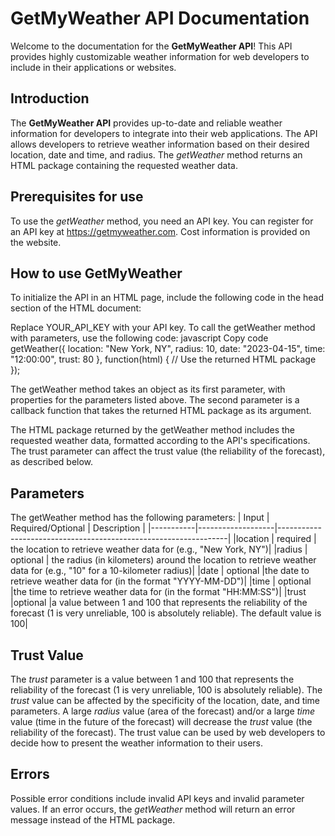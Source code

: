 # GetMyWeather API Documentation

Welcome to the documentation for the **GetMyWeather API**! This API provides highly customizable weather information for web developers to include in their applications or websites. 


## Introduction

The **GetMyWeather API** provides up-to-date and reliable weather information for developers to integrate into their web applications. The API allows developers to retrieve weather information based on their desired location, date and time, and radius. The *getWeather* method returns an HTML package containing the requested weather data.

## Prerequisites for use

To use the *getWeather* method, you need an API key. You can register for an API key at https://getmyweather.com. Cost information is provided on the website.

## How to use GetMyWeather

To initialize the API in an HTML page, include the following code in the head section of the HTML document:
<script src="https://api.getmyweather.com/js?key=YOUR_API_KEY"></script>
Replace YOUR_API_KEY with your API key.
To call the getWeather method with parameters, use the following code:
javascript
Copy code
getWeather({ location: "New York, NY", radius: 10, date: "2023-04-15", time: "12:00:00", trust: 80 }, function(html) { // Use the returned HTML package });

The getWeather method takes an object as its first parameter, with properties for the parameters listed above. The second parameter is a callback function that takes the returned HTML package as its argument.

The HTML package returned by the getWeather method includes the requested weather data, formatted according to the API's specifications. The trust parameter can affect the trust value (the reliability of the forecast), as described below.

## Parameters
The getWeather method has the following parameters:
| Input     | Required/Optional | Description                                                     |
|-----------|-------------------|-----------------------------------------------------------------|
|location   | required          | the location to retrieve weather data for (e.g., "New York, NY")|
|radius     | optional          | the radius (in kilometers) around the location to retrieve weather data for (e.g., "10" for a 10-kilometer radius)|
|date       | optional          |the date to retrieve weather data for (in the format "YYYY-MM-DD")|
|time       | optional          |the time to retrieve weather data for (in the format "HH:MM:SS")|
|trust      |optional           |a value between 1 and 100 that represents the reliability of the forecast (1 is very unreliable, 100 is absolutely reliable). The default value is 100|

## Trust Value

The *trust* parameter is a value between 1 and 100 that represents the reliability of the forecast (1 is very unreliable, 100 is absolutely reliable). The *trust* value can be affected by the specificity of the location, date, and time parameters. A large *radius* value (area of the forecast) and/or a large *time* value (time in the future of the forecast) will decrease the *trust* value (the reliability of the forecast). The trust value can be used by web developers to decide how to present the weather information to their users. 

## Errors
Possible error conditions include invalid API keys and invalid parameter values. If an error occurs, the *getWeather* method will return an error message instead of the HTML package.

